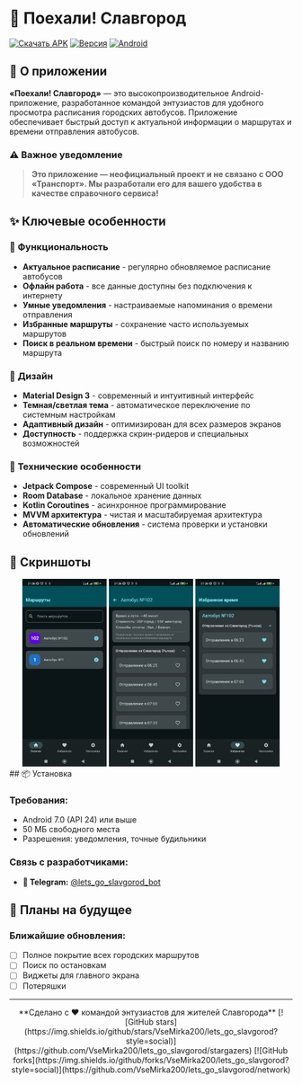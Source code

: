 # 🚌 Поехали! Славгород
[![Скачать APK](https://img.shields.io/badge/Скачать-APK-success?style=for-the-badge&logo=android)](https://github.com/VseMirka200/lets_go_slavgorod/releases)
[![Версия](https://img.shields.io/badge/Версия-v1.05-blue?style=for-the-badge)](https://github.com/VseMirka200/lets_go_slavgorod/releases)
[![Android](https://img.shields.io/badge/Android-7.0%2B-green?style=for-the-badge&logo=android)](https://github.com/VseMirka200/lets_go_slavgorod)

## 📱 О приложении
**«Поехали! Славгород»** — это высокопроизводительное Android-приложение, разработанное командой энтузиастов для удобного просмотра расписания городских автобусов. Приложение обеспечивает быстрый доступ к актуальной информации о маршрутах и времени отправления автобусов.

### ⚠️ Важное уведомление
> **Это приложение — неофициальный проект и не связано с ООО «Транспорт». Мы разработали его для вашего удобства в качестве справочного сервиса!**

## ✨ Ключевые особенности

### 📱 **Функциональность**
- **Актуальное расписание** - регулярно обновляемое расписание автобусов
- **Офлайн работа** - все данные доступны без подключения к интернету
- **Умные уведомления** - настраиваемые напоминания о времени отправления
- **Избранные маршруты** - сохранение часто используемых маршрутов
- **Поиск в реальном времени** - быстрый поиск по номеру и названию маршрута

### 🎨 **Дизайн**
- **Material Design 3** - современный и интуитивный интерфейс
- **Темная/светлая тема** - автоматическое переключение по системным настройкам
- **Адаптивный дизайн** - оптимизирован для всех размеров экранов
- **Доступность** - поддержка скрин-ридеров и специальных возможностей

### 🔧 **Технические особенности**
- **Jetpack Compose** - современный UI toolkit
- **Room Database** - локальное хранение данных
- **Kotlin Coroutines** - асинхронное программирование
- **MVVM архитектура** - чистая и масштабируемая архитектура
- **Автоматические обновления** - система проверки и установки обновлений

## 📱 Скриншоты
<div align="center">
  <img width="150" alt="Главный экран" src="materials/screenshot/1.jpg"/>
  <img width="150" alt="Расписание маршрута" src="materials/screenshot/2.jpg"/>
  <img width="150" alt="Настройки уведомлений" src="materials/screenshot/3.jpg"/>
</div>
## 📦 Установка

### **Требования:**
- Android 7.0 (API 24) или выше
- 50 МБ свободного места
- Разрешения: уведомления, точные будильники

### **Связь с разработчиками:**
- **💬 Telegram:** [@lets_go_slavgorod_bot](https://t.me/lets_go_slavgorod_bot)

## 🔮 Планы на будущее

### **Ближайшие обновления:**
- [ ] Полное покрытие всех городских маршрутов
- [ ] Поиск по остановкам
- [ ] Виджеты для главного экрана
- [ ] Потеряшки
---

<div align="center">
**Сделано с ❤️ командой энтузиастов для жителей Славгорода**
[![GitHub stars](https://img.shields.io/github/stars/VseMirka200/lets_go_slavgorod?style=social)](https://github.com/VseMirka200/lets_go_slavgorod/stargazers)
[![GitHub forks](https://img.shields.io/github/forks/VseMirka200/lets_go_slavgorod?style=social)](https://github.com/VseMirka200/lets_go_slavgorod/network)
